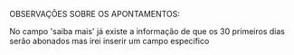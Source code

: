 OBSERVAÇÕES SOBRE OS APONTAMENTOS:

No campo 'saiba mais' já existe a informação de que os 30 primeiros dias serão abonados mas irei inserir um campo específico